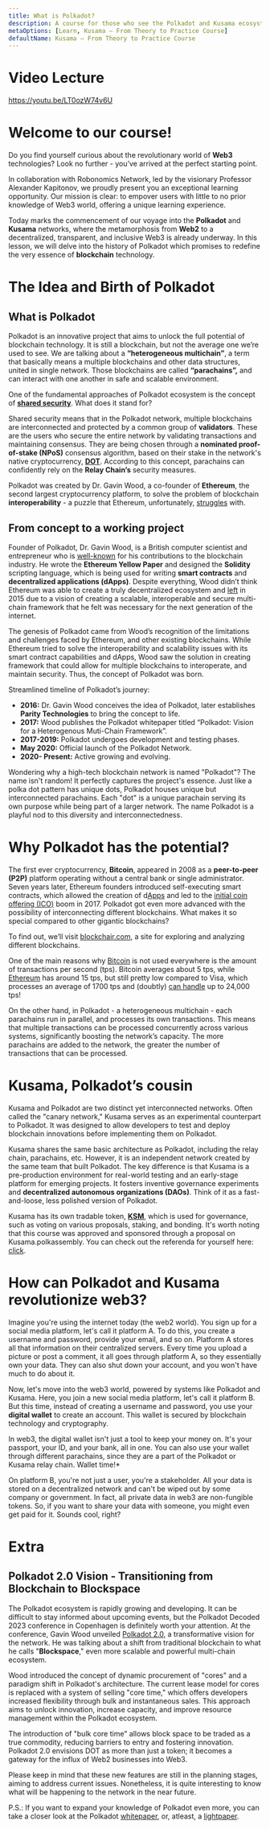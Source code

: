 ```yaml
---
title: What is Polkadot?
description: A course for those who see the Polkadot and Kusama ecosystem for the first time.
metaOptions: [Learn, Kusama — From Theory to Practice Course]
defaultName: Kusama — From Theory to Practice Course
---
```


# Video Lecture

https://youtu.be/LT0ozW74v6U

<Spoiler title="<h2 style='display: inline;' >Lesson 1. Exploring the Polkadot</h2>">


# Welcome to our course!

Do you find yourself curious about the revolutionary world of **Web3** technologies? Look no further - you’ve arrived at the perfect starting point.

In collaboration with Robonomics Network, led by the visionary Professor Alexander Kapitonov, we proudly present you an exceptional learning opportunity. Our mission is clear: to empover users with little to no prior knowledge of Web3 world, offering a unique learning experience.

Today marks the commencement of our voyage into the **Polkadot** and **Kusama** networks, where the metamorphosis from **Web2** to a decentralized, transparent, and inclusive Web3 is already underway. In this lesson, we will delve into the history of Polkadot which promises to redefine the very essence of **blockchain** technology.

# **The Idea and Birth of Polkadot**

## What is Polkadot

Polkadot is an innovative project that aims to unlock the full potential of blockchain technology. It is still a blockchain, but not the average one we’re used to see. We are talking about a **“heterogeneous multichain”**, a term that basically means a multiple blockchains and other data structures, united in single network. Those blockchains are called **“parachains”,** and can interact with one another in safe and scalable environment.

One of the fundamental approaches of Polkadot ecosystem is the concept of [**shared security**](https://wiki.polkadot.network/docs/learn-parachains). What does it stand for?

Shared security means that in the Polkadot network, multiple blockchains are interconnected and protected by a common group of **validators**. These are the users who secure the entire network by validating transactions and maintaining consensus. They are being chosen through a **nominated proof-of-stake (NPoS)** consensus algorithm, based on their stake in the network's native cryptocurrency, **[DOT](https://coinmarketcap.com/currencies/polkadot-new/)**. According to this concept, parachains can confidently rely on the **Relay Chain’s** security measures.

Polkadot was created by Dr. Gavin Wood, a co-founder of **Ethereum**, the second largest cryptocurrency platform, to solve the problem of blockchain **interoperability** - a puzzle that Ethereum, unfortunately, [struggles](https://blocking.net/12864/conversation-boca-founder-gavin-wood-i-dont-want-people-to-be-slaves-to-tokens/) with.

## From concept to a working project

Founder of Polkadot, Dr. Gavin Wood, is a British computer scientist and entrepreneur who is [well-known](https://www.bitstamp.net/learn/people-profiles/gavin-wood/) for his contributions to the blockchain industry. He wrote the **Ethereum Yellow Paper** and designed the **Solidity** scripting language, which is being used for writing **smart contracts** and **decentralized applications (dApps)**. Despite everything, Wood didn’t think Ethereum was able to create a truly decentralized ecosystem and [left](https://www.protocol.com/fintech/polkadot-ethereum-gavin-wood) in 2015 due to a vision of creating a scalable, interoperable and secure multi-chain framework that he felt was necessary for the next generation of the internet.

The genesis of Polkadot came from Wood’s recognition of the limitations and challenges faced by Ethereum, and other existing blockchains. While Ethereum tried to solve the interoperability and scalability issues with its smart contract capabilities and dApps, Wood saw the solution in creating framework that could allow for multiple blockchains to interoperate, and maintain security. Thus, the concept of Polkadot was born.

Streamlined timeline of Polkadot’s journey:

- **2016:** Dr. Gavin Wood conceives the idea of Polkadot, later establishes **Parity Technologies** to bring the concept to life.
- **2017:** Wood publishes the Polkadot whitepaper titled “Polkadot: Vision for a Heterogenous Muti-Chain Framework”.
- **2017-2019:** Polkadot undergoes development and testing phases.
- **May 2020:** Official launch of the Polkadot Network.
- **2020- Present:** Active growing and evolving.

<robo-academy-note type="note" title="Interesting fact">

Wondering why a high-tech blockchain network is named "Polkadot"? The name isn't random! It perfectly captures the project's essence. Just like a polka dot pattern has unique dots, Polkadot houses unique but interconnected parachains. Each "dot" is a unique parachain serving its own purpose while being part of a larger network. The name Polkadot is a playful nod to this diversity and interconnectedness.

</robo-academy-note>

# Why Polkadot has the potential?

The first ever cryptocurrency, **Bitcoin**, appeared in 2008 as a **peer-to-peer (P2P)** platform operating without a central bank or single administrator. Seven years later, Ethereum founders introduced self-executing smart contracts, which allowed the creation of d[Apps](https://academy.binance.com/en/articles/what-are-decentralized-applications-dapps) and led to the [initial coin offering (ICO)](https://academy.binance.com/en/articles/what-is-an-ico) boom in 2017. Polkadot got even more advanced with the possibility of interconnecting different blockchains. What makes it so special compared to other gigantic blockchains?

To find out, we’ll visit [blockchair.com](https://blockchair.com/), a site for exploring and analyzing different blockchains.

One of the main reasons why [Bitcoin](https://blockchair.com/bitcoin) is not used everywhere is the amount of transactions per second (tps). Bitcoin averages about 5 tps, while [Ethereum](https://blockchair.com/ethereum) has around 15 tps, but still pretty low compared to Visa, which processes an average of 1700 tps and (doubtly) [can handle](https://www.researchgate.net/figure/BITCOIN-AND-ETHEREUM-VS-VISA-AND-PAYPAL-TRANSACTIONS-PER-SECOND_tbl2_330585021) up to 24,000 tps!

On the other hand, in Polkadot - a heterogeneous multichain - each parachains run in parallel, and processes its own transactions. This means that multiple transactions can be processed concurrently across various systems, significantly boosting the network’s capacity. The more parachains are added to the network, the greater the number of transactions that can be processed.

# Kusama, Polkadot’s cousin

Kusama and Polkadot are two distinct yet interconnected networks. Often called the "canary network," Kusama serves as an experimental counterpart to Polkadot. It was designed to allow developers to test and deploy blockchain innovations before implementing them on Polkadot.

Kusama shares the same basic architecture as Polkadot, including the relay chain, parachains, etc. However, it is an independent network created by the same team that built Polkadot. The key difference is that Kusama is a pre-production environment for real-world testing and an early-stage platform for emerging projects. It fosters inventive governance experiments and **decentralized autonomous organizations (DAOs)**. Think of it as a fast-and-loose, less polished version of Polkadot.

Kusama has its own tradable token, **[KSM](https://coinmarketcap.com/currencies/kusama/)**, which is used for governance, such as voting on various proposals, staking, and bonding. It's worth noting that this course was approved and sponsored through a proposal on Kusama.polkassembly. You can check out the referenda for yourself here: [click](https://kusama.polkassembly.io/referenda/150).

# How can Polkadot and Kusama revolutionize web3?

Imagine you're using the internet today (the web2 world). You sign up for a social media platform, let's call it platform A. To do this, you create a username and password, provide your email, and so on. Platform A stores all that information on their centralized servers. Every time you upload a picture or post a comment, it all goes through platform A, so they essentially own your data. They can also shut down your account, and you won't have much to do about it.

Now, let's move into the web3 world, powered by systems like Polkadot and Kusama. Here, you join a new social media platform, let's call it platform B. But this time, instead of creating a username and password, you use your **digital wallet** to create an account. This wallet is secured by blockchain technology and cryptography.

<robo-academy-note type="note">

In web3, the digital wallet isn't just a tool to keep your money on. It's your passport, your ID, and your bank, all in one. You can also use your wallet through different parachains, since they are a part of the Polkadot or Kusama relay chain. Wallet time!*

</robo-academy-note> 

On platform B, you're not just a user, you're a stakeholder. All your data is stored on a decentralized network and can't be wiped out by some company or government. In fact, all private data in web3 are non-fungible tokens. So, if you want to share your data with someone, you might even get paid for it. Sounds cool, right?

# Extra

## **Polkadot 2.0 Vision - Transitioning from Blockchain to Blockspace**

The Polkadot ecosystem is rapidly growing and developing. It can be difficult to stay informed about upcoming events, but the Polkadot Decoded 2023 conference in Copenhagen is definitely worth your attention. At the conference, Gavin Wood unveiled [Polkadot 2.0](https://polkadotters.medium.com/gavin-wood-unveils-the-next-era-of-polkadot-at-decoded-2023-transitioning-from-blockchain-to-4610774fd741), a transformative vision for the network. He was talking about a shift from traditional blockchain to what he calls "**Blockspace**," even more scalable and powerful multi-chain ecosystem.

Wood introduced the concept of dynamic procurement of "cores" and a paradigm shift in Polkadot's architecture. The current lease model for cores is replaced with a system of selling "core time," which offers developers increased flexibility through bulk and instantaneous sales. This approach aims to unlock innovation, increase capacity, and improve resource management within the Polkadot ecosystem.

The introduction of "bulk core time" allows block space to be traded as a true commodity, reducing barriers to entry and fostering innovation. Polkadot 2.0 envisions DOT as more than just a token; it becomes a gateway for the influx of Web2 businesses into Web3.

Please keep in mind that these new features are still in the planning stages, aiming to address current issues. Nonetheless, it is quite interesting to know what will be happening to the network in the near future.

P.S.: If you want to expand your knowledge of Polkadot even more, you can take a closer look at the Polkadot [whitepaper](https://polkadot.network/whitepaper/), or, atleast, a [lightpaper](https://polkadot.network/whitepaper/).

</Spoiler>

<Spoiler title="<h2 style='display: inline;' >Theory: Test</h2>">

<QuizBlock 
quizUrl="https://faas-fra1-afec6ce7.doserverless.co/api/v1/web/fn-18e93402-1ffe-47e8-be1d-e28a6ac871f1/default/Quiz"
quizId="question1.1"
/>  

<QuizBlock 
quizUrl="https://faas-fra1-afec6ce7.doserverless.co/api/v1/web/fn-18e93402-1ffe-47e8-be1d-e28a6ac871f1/default/Quiz"
quizId="question1.2"
/>

<QuizBlock 
quizUrl="https://faas-fra1-afec6ce7.doserverless.co/api/v1/web/fn-18e93402-1ffe-47e8-be1d-e28a6ac871f1/default/Quiz"
quizId="question1.3"
/>

</Spoiler>

<FeedbackBlock 
formUrl="https://faas-fra1-afec6ce7.doserverless.co/api/v1/web/fn-18e93402-1ffe-47e8-be1d-e28a6ac871f1/default/Feedback"
lessonLabel="intro-to-polkadot"
/>